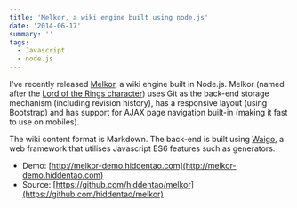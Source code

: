 ```yaml
---
title: 'Melkor, a wiki engine built using node.js'
date: '2014-06-17'
summary: ''
tags:
  - Javascript
  - node.js
---
```

I've recently released [Melkor](https://github.com/hiddentao/melkor), a wiki engine built in Node.js. Melkor (named after the [Lord of the Rings character](http://lotr.wikia.com/wiki/Melkor)) uses Git as the back-end storage mechanism (including revision history), has a responsive layout (using Bootstrap) and has support for AJAX page navigation built-in (making it fast to use on mobiles).

The wiki content format is Markdown. The back-end is built using [Waigo](http://waigojs.com), a web framework that utilises Javascript ES6 features such as generators.

* Demo: [http://melkor-demo.hiddentao.com](http://melkor-demo.hiddentao.com)  
* Source: [https://github.com/hiddentao/melkor](https://github.com/hiddentao/melkor)
